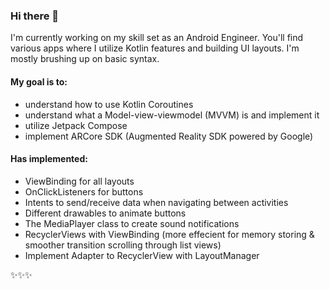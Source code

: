 ### Hi there 🌸 

I'm currently working on my skill set as an Android Engineer. You'll find various apps where I utilize Kotlin features and building UI layouts. I'm mostly brushing up on basic syntax. 

#### My goal is to:

- understand how to use Kotlin Coroutines
- understand what a Model-view-viewmodel (MVVM) is and implement it
- utilize Jetpack Compose
- implement ARCore SDK (Augmented Reality SDK powered by Google)

#### Has implemented: 
- ViewBinding for all layouts
- OnClickListeners for buttons
- Intents to send/receive data when navigating between activities
- Different drawables to animate buttons
- The MediaPlayer class to create sound notifications
- RecyclerViews with ViewBinding (more effecient for memory storing & smoother transition scrolling through list views)
- Implement Adapter to RecyclerView with LayoutManager


✨✨✨


<!--
**lamalice/lamalice** is a ✨ _special_ ✨ repository because its `README.md` (this file) appears on your GitHub profile.

Here are some ideas to get you started:

- 🔭 I’m currently working on ...
- 🌱 I’m currently learning ...
- 👯 I’m looking to collaborate on ...
- 🤔 I’m looking for help with ...
- 💬 Ask me about ...
- 📫 How to reach me: ...
- 😄 Pronouns: ...
- ⚡ Fun fact: ...
-->
